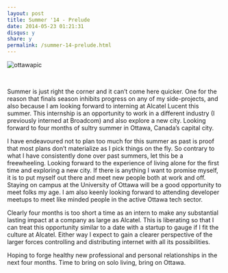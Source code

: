 ```yaml
---
layout: post
title: Summer '14 - Prelude
date: 2014-05-23 01:21:31
disqus: y
share: y
permalink: /summer-14-prelude.html
---
```



![ottawapic](http://www.yemenembassy.ca/eng/EmbassyEvents/images/Ottawa2.jpg)

<br>

Summer is just right the corner and it can’t come here quicker. One for the reason that finals season inhibits progress on any of my side-projects, and also because I am looking forward to interning at Alcatel Lucent this summer. This internship is an opportunity to work in a different industry (I previously interned at Broadcom) and also explore a new city. Looking forward to four months of sultry summer in Ottawa, Canada’s capital city. 


I have endeavoured not to plan too much for this summer as past is proof that most plans don’t materialize as I pick things on the fly. So contrary to what I have consistently done over past summers, let this be a freewheeling. Looking forward to the experience of living alone for the first time and exploring a new city. If there is anything I want to promise myself, it is to put myself out there and meet new people both at work and off. Staying on campus at the University of Ottawa will be a good opportunity to meet folks my age. I am also keenly looking forward to attending developer meetups to meet like minded people in the active Ottawa tech sector. 


Clearly four months is too short a time as an intern to make any substantial lasting impact at a company as large as Alcatel. This is liberating so that I can treat this opportunity similar to a date with a startup to gauge if I fit the culture at Alcatel. Either way I expect to gain a clearer perspective of the larger forces controlling and distributing internet with all its possibilities.


Hoping to forge healthy new professional and personal relationships in the next four months. Time to bring on solo living, bring on Ottawa.